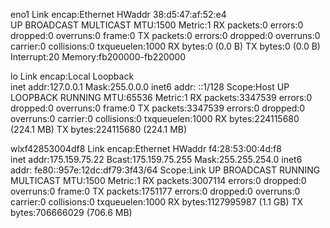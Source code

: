 eno1      Link encap:Ethernet  HWaddr 38:d5:47:af:52:e4  
          UP BROADCAST MULTICAST  MTU:1500  Metric:1
          RX packets:0 errors:0 dropped:0 overruns:0 frame:0
          TX packets:0 errors:0 dropped:0 overruns:0 carrier:0
          collisions:0 txqueuelen:1000 
          RX bytes:0 (0.0 B)  TX bytes:0 (0.0 B)
          Interrupt:20 Memory:fb200000-fb220000 

lo        Link encap:Local Loopback  
          inet addr:127.0.0.1  Mask:255.0.0.0
          inet6 addr: ::1/128 Scope:Host
          UP LOOPBACK RUNNING  MTU:65536  Metric:1
          RX packets:3347539 errors:0 dropped:0 overruns:0 frame:0
          TX packets:3347539 errors:0 dropped:0 overruns:0 carrier:0
          collisions:0 txqueuelen:1000 
          RX bytes:224115680 (224.1 MB)  TX bytes:224115680 (224.1 MB)

wlxf42853004df8 Link encap:Ethernet  HWaddr f4:28:53:00:4d:f8  
          inet addr:175.159.75.22  Bcast:175.159.75.255  Mask:255.255.254.0
          inet6 addr: fe80::957e:12dc:df79:3f43/64 Scope:Link
          UP BROADCAST RUNNING MULTICAST  MTU:1500  Metric:1
          RX packets:3007114 errors:0 dropped:0 overruns:0 frame:0
          TX packets:1751177 errors:0 dropped:0 overruns:0 carrier:0
          collisions:0 txqueuelen:1000 
          RX bytes:1127995987 (1.1 GB)  TX bytes:706666029 (706.6 MB)


